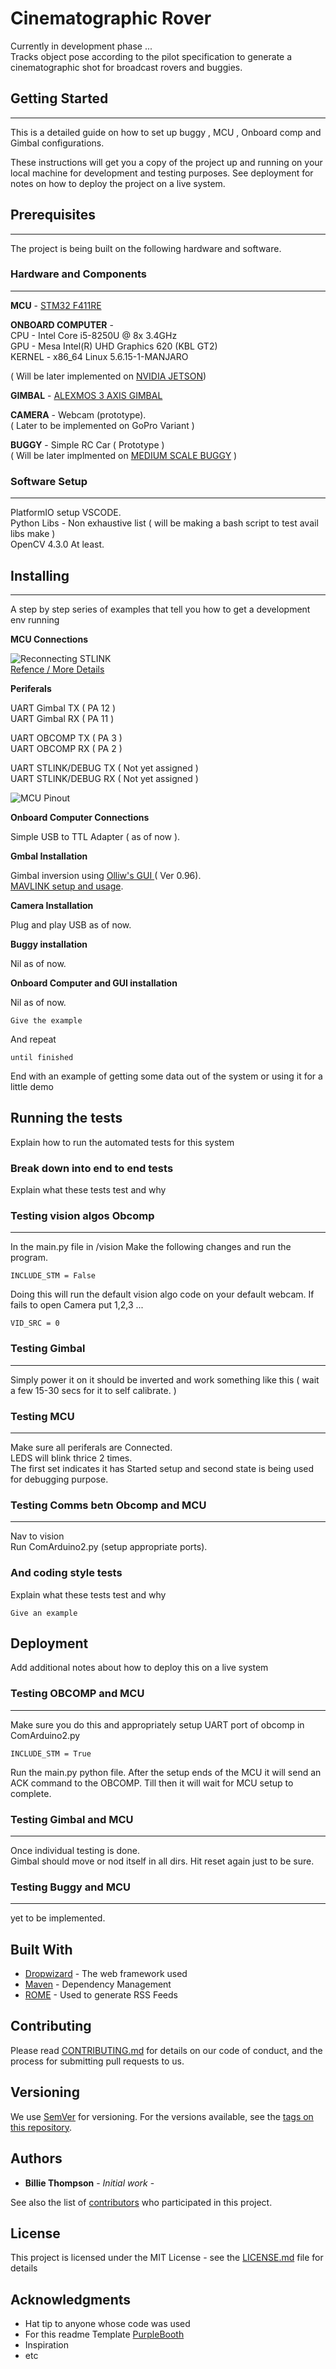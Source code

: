 # Cinematographic Rover
Currently in development phase ...    
Tracks object pose according to the pilot specification to generate a cinematographic shot for broadcast rovers and buggies. 

## Getting Started
___
This is a detailed guide on how to set up buggy , MCU , Onboard comp and Gimbal configurations.

These instructions will get you a copy of the project up and running on your local machine for development and testing purposes. See deployment for notes on how to deploy the project on a live system.


## Prerequisites
___
The project is being built on the following hardware and software. 

### Hardware and Components
---
**MCU** - [STM32 F411RE](https://www.st.com/en/microcontrollers-microprocessors/stm32f411re.html)

**ONBOARD COMPUTER** -      
CPU - Intel Core i5-8250U @ 8x 3.4GHz   
GPU - Mesa Intel(R) UHD Graphics 620 (KBL GT2)        
KERNEL - x86_64 Linux 5.6.15-1-MANJARO

( Will be later implemented on [NVIDIA JETSON](https://www.nvidia.com/en-us/autonomous-machines/embedded-systems/jetson-nano/))

**GIMBAL** - [ALEXMOS 3 AXIS GIMBAL](https://www.aliexpress.com/item/32845757144.html?spm=a2g0s.9042311.0.0.69d04c4dwliz99)

**CAMERA** - Webcam (prototype).      
( Later to be implemented on GoPro Variant )

**BUGGY** - Simple RC Car ( Prototype )     
( Will be later implmented on [MEDIUM SCALE BUGGY](https://youtu.be/9xU-PAi53EI) )

### Software Setup
---
PlatformIO setup VSCODE.     
Python Libs - Non exhaustive list ( will be making a bash script to test avail libs make )    
OpenCV 4.3.0 At least.     


## Installing
---
A step by step series of examples that tell you how to get a development env running

**MCU Connections**   

![Reconnecting STLINK](other/brokenSTLINKPart.jpg)      
[Refence / More Details](https://electronics.stackexchange.com/questions/167414/how-to-reconnect-nucleo-to-st-link-part)      
       
**Periferals**

UART Gimbal TX ( PA 12 )      
UART Gimbal RX ( PA 11 )      

UART OBCOMP TX ( PA 3 )     
UART OBCOMP RX ( PA 2 )     

UART STLINK/DEBUG TX ( Not yet assigned )     
UART STLINK/DEBUG RX ( Not yet assigned )     

![MCU Pinout](other/nucleo_f411re_right.png)    

**Onboard Computer Connections**

Simple USB to TTL Adapter ( as of now ).

**Gmbal Installation**

Gimbal inversion using [Olliw's GUI ](http://www.olliw.eu/2013/storm32bgc/) ( Ver 0.96).      
[MAVLINK setup and usage](http://www.olliw.eu/storm32bgc-wiki/MAVLink_Communication).

**Camera Installation** 

Plug and play USB as of now.

**Buggy installation**

Nil as of now.

**Onboard Computer and GUI installation**

Nil as of now.


```
Give the example
```

And repeat

```
until finished
```

End with an example of getting some data out of the system or using it for a little demo

## Running the tests

Explain how to run the automated tests for this system

### Break down into end to end tests

Explain what these tests test and why

### Testing vision algos Obcomp
___
In the main.py file in /vision
Make the following changes and run the program.
```
INCLUDE_STM = False
```     
Doing this will run the default vision algo code on your default webcam. If fails to open Camera put 1,2,3 ... 
```
VID_SRC = 0
```
### Testing Gimbal
---
Simply power it on it should be inverted and work something like this ( wait a few 15-30 secs for it to self calibrate. )

### Testing MCU 
---
Make sure all periferals are Connected.      
LEDS will blink thrice 2 times.     
The first set indicates it has Started setup and second state is being used for debugging purpose.

### Testing Comms betn Obcomp and MCU 
---
Nav to vision     
Run ComArduino2.py (setup appropriate ports).        


### And coding style tests

Explain what these tests test and why

```
Give an example
```

## Deployment

Add additional notes about how to deploy this on a live system

### Testing OBCOMP and MCU
---
Make sure you do this and appropriately setup UART port of obcomp in ComArduino2.py
```
INCLUDE_STM = True
```
Run the main.py python file.
After the setup ends of the MCU it will send an ACK command to the OBCOMP. 
Till then it will wait for MCU setup to complete.

### Testing Gimbal and MCU 
---
Once individual testing is done.    
Gimbal should move or nod itself in all dirs.
Hit reset again just to be sure. 

### Testing Buggy and MCU 
---
yet to be implemented.




## Built With

* [Dropwizard](http://www.dropwizard.io/1.0.2/docs/) - The web framework used
* [Maven](https://maven.apache.org/) - Dependency Management
* [ROME](https://rometools.github.io/rome/) - Used to generate RSS Feeds

## Contributing

Please read [CONTRIBUTING.md](https://gist.github.com/PurpleBooth/b24679402957c63ec426) for details on our code of conduct, and the process for submitting pull requests to us.

## Versioning

We use [SemVer](http://semver.org/) for versioning. For the versions available, see the [tags on this repository](https://github.com/your/project/tags). 

## Authors

* **Billie Thompson** - *Initial work* - 

See also the list of [contributors](https://github.com/your/project/contributors) who participated in this project.

## License

This project is licensed under the MIT License - see the [LICENSE.md](LICENSE.md) file for details

## Acknowledgments

* Hat tip to anyone whose code was used
* For this readme Template [PurpleBooth](https://github.com/PurpleBooth)
* Inspiration
* etc

